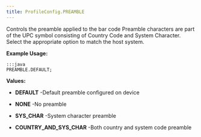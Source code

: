 ```yaml
---
title: ProfileConfig.PREAMBLE
---
```


Controls the preamble applied to the bar code
 Preamble characters are part of the UPC symbol consisting of Country Code and System Character.
 Select the appropriate option to match the host system.

 

**Example Usage:**
	
	:::java	
	PREAMBLE.DEFAULT;


**Values:**

* **DEFAULT** -Default preamble configured on device

* **NONE** -No preamble

* **SYS_CHAR** -System character preamble

* **COUNTRY_AND_SYS_CHAR** -Both country and system code preamble


